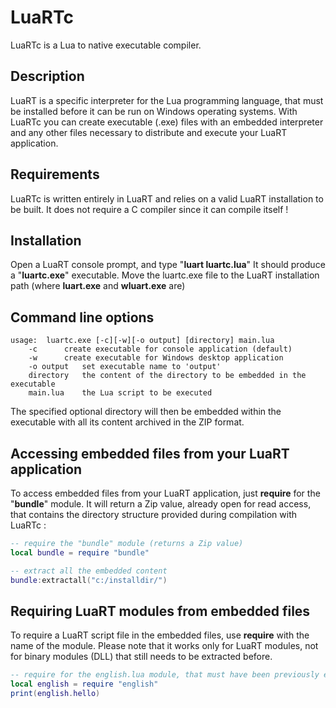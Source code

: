 # LuaRTc

LuaRTc is a Lua to native executable compiler.

## Description
  

LuaRT is a specific interpreter for the Lua programming language, that must be installed before it can be run on Windows operating systems. With LuaRTc you can create executable (.exe) files with an embedded interpreter and any other files necessary to distribute and execute your LuaRT application.

## Requirements
  
LuaRTc is written entirely in LuaRT and relies on a valid LuaRT installation to be built. It does not require a C compiler since it can compile itself !

## Installation
  
Open a LuaRT console prompt, and type "**luart luartc.lua**"
It should produce a "**luartc.exe**" executable. Move the luartc.exe file to the LuaRT installation path (where **luart.exe** and **wluart.exe** are)

## Command line options
  
```
usage:	luartc.exe [-c][-w][-o output] [directory] main.lua
	-c		create executable for console application (default)
	-w		create executable for Windows desktop application
	-o output	set executable name to 'output'
	directory	the content of the directory to be embedded in the executable
	main.lua   	the Lua script to be executed
```
  
The specified optional directory will then be embedded within the executable with all its content archived in the ZIP format. 

## Accessing embedded files from your LuaRT application
  
To access embedded files from your LuaRT application, just **require** for the "**bundle**" module. It will return a Zip value, already open for read access, that contains the directory structure provided during compilation with LuaRTc :

```lua
-- require the "bundle" module (returns a Zip value)
local bundle = require "bundle"

-- extract all the embedded content
bundle:extractall("c:/installdir/")
```
  
## Requiring LuaRT modules from embedded files
  

To require a LuaRT script file in the embedded files, use **require** with the name of the module. Please note that it works only for LuaRT modules, not for binary modules (DLL) that still needs to be extracted before.

```lua
-- require for the english.lua module, that must have been previously embedded with LuaRTc 
local english = require "english"
print(english.hello)
```
 
